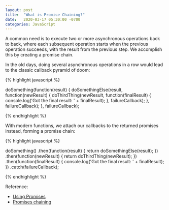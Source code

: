 ```yaml
---
layout: post
title:  "What is Promise Chaining?"
date:   2020-03-17 05:30:00 -0700
categories: JavaScript
---
```


A common need is to execute two or more asynchronous operations back to back, where each subsequent operation starts when the previous operation succeeds, with the result from the previous step. We accomplish this by creating a promise chain.

In the old days, doing several asynchronous operations in a row would lead to the classic callback pyramid of doom:

{% highlight javascript %}

doSomething(function(result) {
  doSomethingElse(result, function(newResult) {
    doThirdThing(newResult, function(finalResult) {
      console.log('Got the final result: ' + finalResult);
    }, failureCallback);
  }, failureCallback);
}, failureCallback);

{% endhighlight %}

With modern functions, we attach our callbacks to the returned promises instead, forming a promise chain:

{% highlight javascript %}

doSomething()
.then(function(result) {
  return doSomethingElse(result);
})
.then(function(newResult) {
  return doThirdThing(newResult);
})
.then(function(finalResult) {
  console.log('Got the final result: ' + finalResult);
})
.catch(failureCallback);

{% endhighlight %}

Reference:
- [Using Promises](https://developer.mozilla.org/en-US/docs/Web/JavaScript/Guide/Using_promises)
- [Promises chaining](https://javascript.info/promise-chaining)
